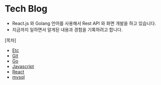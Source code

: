 # Tech Blog 
-  React.js 와 Golang 언어를 사용해서 Rest API 와 화면 개발을 하고 있습니다.
- 지금까지 일하면서 알게된 내용과 경험을 기록하려고 합니다.


[목차]
* [Etc](etc/README.md)
* [Git](git/README.md)
* [Go](go/README.md)
* [Javascript](javascript/README.md)
* [React](javascript/react/README.md)
* [mysql](mysql/README.md)